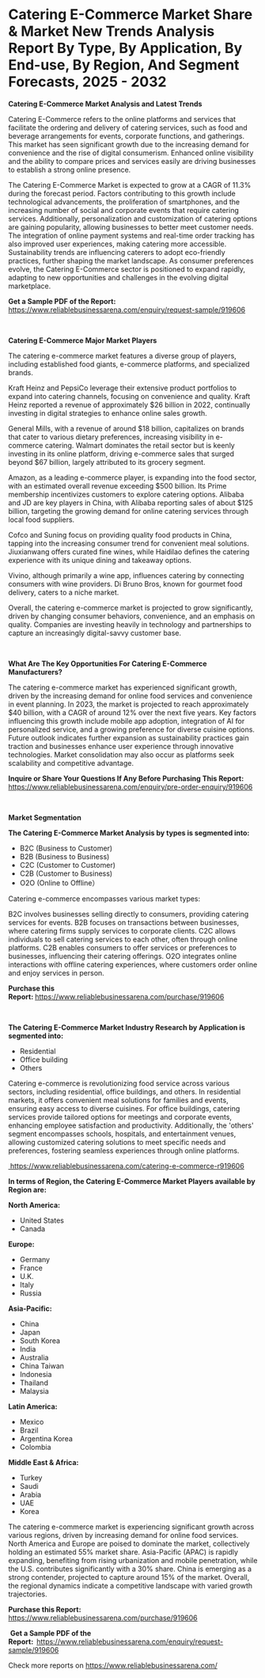 <p><h1>Catering E-Commerce Market Share & Market New Trends Analysis Report By Type, By Application, By End-use, By Region, And Segment Forecasts, 2025 - 2032</h1></p><p><strong>Catering E-Commerce Market Analysis and Latest Trends</strong></p>
<p><p>Catering E-Commerce refers to the online platforms and services that facilitate the ordering and delivery of catering services, such as food and beverage arrangements for events, corporate functions, and gatherings. This market has seen significant growth due to the increasing demand for convenience and the rise of digital consumerism. Enhanced online visibility and the ability to compare prices and services easily are driving businesses to establish a strong online presence.</p><p>The Catering E-Commerce Market is expected to grow at a CAGR of 11.3% during the forecast period. Factors contributing to this growth include technological advancements, the proliferation of smartphones, and the increasing number of social and corporate events that require catering services. Additionally, personalization and customization of catering options are gaining popularity, allowing businesses to better meet customer needs. The integration of online payment systems and real-time order tracking has also improved user experiences, making catering more accessible. Sustainability trends are influencing caterers to adopt eco-friendly practices, further shaping the market landscape. As consumer preferences evolve, the Catering E-Commerce sector is positioned to expand rapidly, adapting to new opportunities and challenges in the evolving digital marketplace.</p></p>
<p><strong>Get a Sample PDF of the Report:&nbsp;</strong> <a href="https://www.reliablebusinessarena.com/enquiry/request-sample/919606?utm_campaign=2137&utm_medium=2&utm_source=Github&utm_content=ia&utm_term=11032025&utm_id=catering-e-commerce">https://www.reliablebusinessarena.com/enquiry/request-sample/919606</a></p>
<p>&nbsp;</p>
<p><strong>Catering E-Commerce Major Market Players</strong></p>
<p><p>The catering e-commerce market features a diverse group of players, including established food giants, e-commerce platforms, and specialized brands. </p><p>Kraft Heinz and PepsiCo leverage their extensive product portfolios to expand into catering channels, focusing on convenience and quality. Kraft Heinz reported a revenue of approximately $26 billion in 2022, continually investing in digital strategies to enhance online sales growth.</p><p>General Mills, with a revenue of around $18 billion, capitalizes on brands that cater to various dietary preferences, increasing visibility in e-commerce catering. Walmart dominates the retail sector but is keenly investing in its online platform, driving e-commerce sales that surged beyond $67 billion, largely attributed to its grocery segment.</p><p>Amazon, as a leading e-commerce player, is expanding into the food sector, with an estimated overall revenue exceeding $500 billion. Its Prime membership incentivizes customers to explore catering options. Alibaba and JD are key players in China, with Alibaba reporting sales of about $125 billion, targeting the growing demand for online catering services through local food suppliers.</p><p>Cofco and Suning focus on providing quality food products in China, tapping into the increasing consumer trend for convenient meal solutions. Jiuxianwang offers curated fine wines, while Haidilao defines the catering experience with its unique dining and takeaway options.</p><p>Vivino, although primarily a wine app, influences catering by connecting consumers with wine providers. Di Bruno Bros, known for gourmet food delivery, caters to a niche market.</p><p>Overall, the catering e-commerce market is projected to grow significantly, driven by changing consumer behaviors, convenience, and an emphasis on quality. Companies are investing heavily in technology and partnerships to capture an increasingly digital-savvy customer base.</p></p>
<p>&nbsp;</p>
<p><strong>What Are The Key Opportunities For Catering E-Commerce Manufacturers?</strong></p>
<p><p>The catering e-commerce market has experienced significant growth, driven by the increasing demand for online food services and convenience in event planning. In 2023, the market is projected to reach approximately $40 billion, with a CAGR of around 12% over the next five years. Key factors influencing this growth include mobile app adoption, integration of AI for personalized service, and a growing preference for diverse cuisine options. Future outlook indicates further expansion as sustainability practices gain traction and businesses enhance user experience through innovative technologies. Market consolidation may also occur as platforms seek scalability and competitive advantage.</p></p>
<p><strong>Inquire or Share Your Questions If Any Before Purchasing This Report:</strong> <a href="https://www.reliablebusinessarena.com/enquiry/pre-order-enquiry/919606?utm_campaign=2137&utm_medium=2&utm_source=Github&utm_content=ia&utm_term=11032025&utm_id=catering-e-commerce">https://www.reliablebusinessarena.com/enquiry/pre-order-enquiry/919606</a></p>
<p>&nbsp;</p>
<p><strong>Market Segmentation</strong></p>
<p><strong>The Catering E-Commerce Market Analysis by types is segmented into:</strong></p>
<p><ul><li>B2C (Business to Customer)</li><li>B2B (Business to Business)</li><li>C2C (Customer to Customer)</li><li>C2B (Customer to Business)</li><li>O2O (Online to Offline）</li></ul></p>
<p><p>Catering e-commerce encompasses various market types: </p><p>B2C involves businesses selling directly to consumers, providing catering services for events. B2B focuses on transactions between businesses, where catering firms supply services to corporate clients. C2C allows individuals to sell catering services to each other, often through online platforms. C2B enables consumers to offer services or preferences to businesses, influencing their catering offerings. O2O integrates online interactions with offline catering experiences, where customers order online and enjoy services in person.</p></p>
<p><strong>Purchase this Report:&nbsp;</strong><a href="https://www.reliablebusinessarena.com/purchase/919606?utm_campaign=2137&utm_medium=2&utm_source=Github&utm_content=ia&utm_term=11032025&utm_id=catering-e-commerce">https://www.reliablebusinessarena.com/purchase/919606</a></p>
<p>&nbsp;</p>
<p><strong>The Catering E-Commerce Market Industry Research by Application is segmented into:</strong></p>
<p><ul><li>Residential</li><li>Office building</li><li>Others</li></ul></p>
<p><p>Catering e-commerce is revolutionizing food service across various sectors, including residential, office buildings, and others. In residential markets, it offers convenient meal solutions for families and events, ensuring easy access to diverse cuisines. For office buildings, catering services provide tailored options for meetings and corporate events, enhancing employee satisfaction and productivity. Additionally, the 'others' segment encompasses schools, hospitals, and entertainment venues, allowing customized catering solutions to meet specific needs and preferences, fostering seamless experiences through online platforms.</p></p>
<p><a href="https://www.reliablebusinessarena.com/catering-e-commerce-r919606?utm_campaign=2137&utm_medium=2&utm_source=Github&utm_content=ia&utm_term=11032025&utm_id=catering-e-commerce">&nbsp;https://www.reliablebusinessarena.com/catering-e-commerce-r919606</a></p>
<p><strong>In terms of Region, the Catering E-Commerce Market Players available by Region are:</strong></p>
<p>
    <p> <strong> North America: </strong>
        <ul>
            <li>United States</li>
            <li>Canada</li>
        </ul>
        </p> 
    <p> <strong> Europe: </strong>
        <ul>
            <li>Germany</li>
            <li>France</li>
            <li>U.K.</li>
            <li>Italy</li>
            <li>Russia</li>
        </ul>
        </p> 
    <p> <strong> Asia-Pacific: </strong>
        <ul>
            <li>China</li>
            <li>Japan</li>
            <li>South Korea</li>
            <li>India</li>
            <li>Australia</li>
            <li>China Taiwan</li>
            <li>Indonesia</li>
            <li>Thailand</li>
            <li>Malaysia</li>
        </ul>
        </p> 
    <p> <strong> Latin America: </strong>
        <ul>
            <li>Mexico</li>
            <li>Brazil</li>
            <li>Argentina Korea</li>
            <li>Colombia</li>
        </ul>
        </p> 
    <p> <strong> Middle East & Africa: </strong>
        <ul>
            <li>Turkey</li>
            <li>Saudi</li>
            <li>Arabia</li>
            <li>UAE</li>
            <li>Korea</li>
        </ul>
    </p>
    </p>
<p><p>The catering e-commerce market is experiencing significant growth across various regions, driven by increasing demand for online food services. North America and Europe are poised to dominate the market, collectively holding an estimated 55% market share. Asia-Pacific (APAC) is rapidly expanding, benefiting from rising urbanization and mobile penetration, while the U.S. contributes significantly with a 30% share. China is emerging as a strong contender, projected to capture around 15% of the market. Overall, the regional dynamics indicate a competitive landscape with varied growth trajectories.</p></p>
<p><strong>Purchase this Report: </strong><a href="https://www.reliablebusinessarena.com/purchase/919606?utm_campaign=2137&utm_medium=2&utm_source=Github&utm_content=ia&utm_term=11032025&utm_id=catering-e-commerce">https://www.reliablebusinessarena.com/purchase/919606</a></p>
<p>&nbsp;<strong>Get a Sample PDF of the Report:&nbsp;&nbsp;</strong><a href="https://www.reliablebusinessarena.com/enquiry/request-sample/919606?utm_campaign=2137&utm_medium=2&utm_source=Github&utm_content=ia&utm_term=11032025&utm_id=catering-e-commerce">https://www.reliablebusinessarena.com/enquiry/request-sample/919606</a></p>
<p><strong></strong></p>
<p>Check more reports on <a href="https://www.reliablebusinessarena.com/?utm_campaign=2137&utm_medium=2&utm_source=Github&utm_content=ia&utm_term=11032025&utm_id=catering-e-commerce">https://www.reliablebusinessarena.com/</a></p>